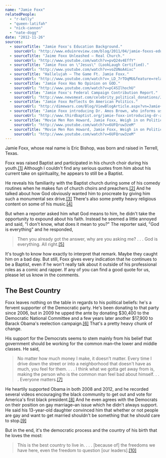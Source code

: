 ```yaml
---
name: "Jamie Foxx"
relatedPeople:
  - "r-kelly"
  - "queen-latifah"
  - "nick-cannon"
  - "nate-dogg"
date: "2012-11-26"
sources:
  - sourceTitle: "Jamie Foxx's Education Background."
    sourceUrl: "http://www.eduinreview.com/blog/2011/04/jamie-foxxs-education-background/"
  - sourceTitle: "Jaime Foxx Unleashed – Real Church."
    sourceUrl: "http://www.youtube.com/watch?v=pvQ24v4EffY"
  - sourceTitle: "Jamie Foxx on \"Jesus\" (LookLaugh Certified)."
    sourceUrl: "http://www.youtube.com/watch?v=voZUNoA4ixc"
  - sourceTitle: "Hallelujah – The Game Ft. Jamie Foxx."
    sourceUrl: "http://www.youtube.com/watch?v=_LD_7rTOqMU&feature=related"
  - sourceTitle: "Jamie Foxx Has No Opinion on GOD."
    sourceUrl: "http://www.youtube.com/watch?v=pC4SIlhochU"
  - sourceTitle: "Jamie Foxx's Federal Campaign Contribution Report."
    sourceUrl: "http://www.newsmeat.com/celebrity_political_donations/Jamie_Foxx.php"
  - sourceTitle: "Jamie Foxx Reflects On American Politics."
    sourceUrl: "http://dimewars.com/Blog/ViewBlogArticle.aspx?vn=Jamie+Foxx+Reflects+On+American+Politics&BlogID=796ba4a7-d86a-4c0c-b866-4c40ed7e7e63"
  - sourceTitle: "Jamie Foxx introducing Dr. Amos Brown, who informs us on why we should vote."
    sourceUrl: "http://www.thirdbaptist.org/jamie-foxx-introducing-dr-amos-brown-who-informs-us-on-why-we-should-vote/"
  - sourceTitle: "Movie Men Ron Howard, Jamie Foxx, Weigh in on Politics, Republican Obstruction."
    sourceUrl: "http://www.youtube.com/watch?v=6UFQruw3zeM"
  - sourceTitle: "Movie Men Ron Howard, Jamie Foxx, Weigh in on Politics, Republican Obstruction."
    sourceUrl: "http://www.youtube.com/watch?v=6UFQruw3zeM"
---
```


Jamie Foxx, whose real name is Eric Bishop, was born and raised in Terrell, Texas.

Foxx was raised Baptist and participated in his church choir during his youth.<a class="source-citation" href="http://www.eduinreview.com/blog/2011/04/jamie-foxxs-education-background/" title="Jamie Foxx&apos;s Education Background.">[1]</a> Although I couldn't find any serious quotes from him about his current take on spirituality, he appears to still be a Baptist.

He reveals his familiarity with the Baptist church during some of his comedy routines when he makes fun of church choirs and preachers.<a class="source-citation" href="http://www.youtube.com/watch?v=pvQ24v4EffY" title="Jaime Foxx Unleashed – Real Church.">[2]</a> And he talked about how God obviously wanted him to procreate by giving him such a monumental sex drive.<a class="source-citation" href="http://www.youtube.com/watch?v=voZUNoA4ixc" title="Jamie Foxx on &quot;Jesus&quot; (LookLaugh Certified).">[3]</a> There's also some pretty heavy religious content on some of his music.<a class="source-citation" href="http://www.youtube.com/watch?v=_LD_7rTOqMU&feature=related" title="Hallelujah – The Game Ft. Jamie Foxx.">[4]</a>

But when a reporter asked him what God means to him, he didn't take the opportunity to expound about his faith. Instead he seemed a little annoyed and said, "I don't know, what does it mean to you?" The reporter said, "God is everything" and he responded,

>Then you already got the answer, why are you asking me? . . . God is everything. All right.<a class="source-citation" href="http://www.youtube.com/watch?v=pC4SIlhochU" title="Jamie Foxx Has No Opinion on GOD.">[5]</a>

It's tough to know how exactly to interpret that remark. Maybe they caught him on a bad day. But still, Foxx gives every indication that he continues to be a Baptist, even if he won't really talk about it outside of his professional roles as a comic and rapper. If any of you can find a good quote for us, please let us know in the comments.


## The Best Country

Foxx leaves nothing on the table in regards to his political beliefs: he's a fervent supporter of the Democratic party. He's been donating to that party since 2006, but in 2009 he upped the ante by donating $30,400 to the Democratic National Committee and a few years later another $17,900 to Barack Obama's reelection campaign.<a class="source-citation" href="http://www.newsmeat.com/celebrity_political_donations/Jamie_Foxx.php" title="Jamie Foxx&apos;s Federal Campaign Contribution Report.">[6]</a> That's a pretty heavy chunk of change.

His support for the Democrats seems to stem mainly from his belief that government should be working for the common man–the lower and middle classes. He said,

>No matter how much money I make, it doesn't matter. Every time I drive down the street or into a neighborhood that doesn't have as much, you feel for them. . . . I think what we gotta get away from is, making the person who is the common man feel bad about himself. . . . Everyone matters.<a class="source-citation" href="http://dimewars.com/Blog/ViewBlogArticle.aspx?vn=Jamie+Foxx+Reflects+On+American+Politics&BlogID=796ba4a7-d86a-4c0c-b866-4c40ed7e7e63" title="Jamie Foxx Reflects On American Politics.">[7]</a>

He heartily supported Obama in both 2008 and 2012, and he recorded several videos encouraging the black community to get out and vote for America's first black president.<a class="source-citation" href="http://www.thirdbaptist.org/jamie-foxx-introducing-dr-amos-brown-who-informs-us-on-why-we-should-vote/" title="Jamie Foxx introducing Dr. Amos Brown, who informs us on why we should vote.">[8]</a> And he even agrees with the Democrats on their position on gay marriage–an issue which he didn't always support. He said his 13-year-old daughter convinced him that whether or not people are gay and want to get married shouldn't be something that he should care to stop.<a class="source-citation" href="http://www.youtube.com/watch?v=6UFQruw3zeM" title="Movie Men Ron Howard, Jamie Foxx, Weigh in on Politics, Republican Obstruction.">[9]</a>

But in the end, it's the democratic process and the country of his birth that he loves the most:

>This is the best country to live in. . . . [because of] the freedoms we have here, even the freedom to question [our leaders].<a class="source-citation" href="http://www.youtube.com/watch?v=6UFQruw3zeM" title="Movie Men Ron Howard, Jamie Foxx, Weigh in on Politics, Republican Obstruction.">[10]</a>